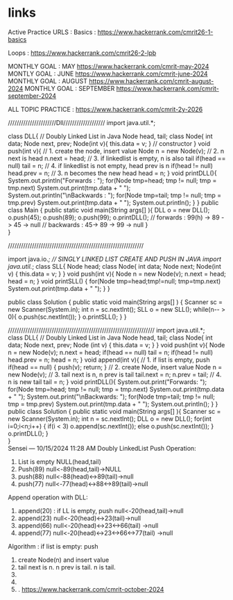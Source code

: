 # links
Active Practice URLS : 
Basics : https://www.hackerrank.com/cmrit26-1-basics

Loops : https://www.hackerrank.com/cmrit26-2-lpb

MONTHLY GOAL : MAY
https://www.hackerrank.com/cmrit-may-2024
MONTLY GOAL : JUNE
https://www.hackerrank.com/cmrit-june-2024
MONTHLY GOAL : AUGUST
https://www.hackerrank.com/cmrit-august-2024
MONTHLY GOAL : SEPTEMBER
https://www.hackerrank.com/cmrit-september-2024

ALL TOPIC PRACTICE : 
https://www.hackerrank.com/cmrit-2y-2026

//////////////////////Dll///////////////////
import java.util.*;  

class DLL{ // Doubly Linked List in Java
    Node head, tail;
    class Node{ 
        int data; 
        Node next, prev; 
        Node(int v){ this.data = v; } // constructor
    } 
    void push(int v){
        // 1. create the node, insert value
        Node n = new Node(v);
        // 2. n next is head
        n.next = head;
        // 3. if linkedlist is empty, n is also tail
        if(head == null) tail = n;
        // 4. if linkedlist is not empty, head prev is n
        if(head != null) head.prev = n;
        // 3. n becomes the new head
        head = n;
    }
    void printDLL(){
        System.out.println("Forwards : ");
        for(Node tmp=head; tmp != null; tmp = tmp.next) 
            System.out.print(tmp.data + " ");
        System.out.println("\nBackwards : ");
        for(Node tmp=tail; tmp != null; tmp = tmp.prev) 
            System.out.print(tmp.data + " ");
        System.out.println();
    }
} 
public class Main  { 
    public static void main(String args[] ){ 
        DLL o = new DLL();
        o.push(45); o.push(89); o.push(99);
        o.printDLL(); 
        // forwards : 99(h) -> 89 -> 45 -> null
        // backwards : 45-> 89 -> 99 -> null
    }  
}  


//////////////////////////////////////////////////////////////

import java.io.*; // SINGLY LINKED LIST CREATE AND PUSH IN JAVA
import java.util.*; 
class SLL{
    Node head;
    class Node{
        int data; Node next; Node(int v) { this.data = v; }
    }
    void push(int v){
        Node n = new Node(v); n.next = head; head = n;
    }
    void printSLL() { 
        for(Node tmp=head;tmp!=null; tmp=tmp.next)
            System.out.print(tmp.data + " "); 
    }
}

public class Solution {
    public static void main(String args[] )  {
        Scanner sc = new Scanner(System.in);
        int n = sc.nextInt();
        SLL o = new SLL();
        while(n-- > 0){
            o.push(sc.nextInt());
        }
        o.printSLL();
    }
}

///////////////////////////////////////////////////////////////////
import java.util.*;  
class DLL{ // Doubly Linked List in Java
    Node head, tail;
    class Node{ 
        int data;
        Node next, prev;
        Node (int v) { this.data = v; }
    } 
    void push(int v){ 
        Node n = new Node(v); 
        n.next = head;
        if(head == null) tail = n;
        if(head != null) head.prev = n;
        head = n;
    }
    void append(int v){
        // 1. if list is empty, push
        if(head == null) { push(v); return; }
        // 2. create Node, insert value
        Node n = new Node(v);
        // 3. tail next is n, n prev is tail
        tail.next = n; n.prev = tail;
        // 4. n is new tail
        tail = n;
    }
    void printDLL(){
        System.out.print("Forwards: ");
        for(Node tmp=head; tmp != null; tmp = tmp.next) 
            System.out.print(tmp.data + " ");
        System.out.print("\nBackwards: ");
        for(Node tmp=tail; tmp != null; tmp = tmp.prev) 
            System.out.print(tmp.data + " ");
        System.out.println();
    }
} 
public class Solution  { 
    public static void main(String args[] ){ 
        Scanner sc = new Scanner(System.in);
        int n = sc.nextInt();
        DLL o = new DLL();
        for(int i=0;i<n;i++) {
            if(i < 3) o.append(sc.nextInt());
            else o.push(sc.nextInt());
        }
        o.printDLL();
    }  
}  
Sensei — 10/15/2024 11:28 AM
Doubly LinkedList Push Operation: 
1. List is empty
NULL(head,tail)
2. Push(89)
null<-89(head,tail)->NULL
3. push(88)
null<-88(head)<->89(tail)->null
4. push(77)
null<-77(head)<->88<->89(tail)->null

Append operation with DLL:
1. append(20) : if LL is empty, push
null<-20(head,tail)->null
2. append(23) 
null<-20(head)<->23(tail)->null
3. append(66)
null<-20(head)<->23<->66(tail) ->null
4. append(77)
null<-20(head)<->23<->66<->77(tail) ->null

Algorithm : 
if list is empty: push
1. create Node(n) and insert value
2. tail next is n. n prev is tail. n is tail.
3.
4.
5. . https://www.hackerrank.com/cmrit-october-2024
